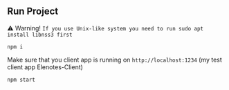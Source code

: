 ## Run Project

:warning: Warning! 
```If you use Unix-like system you need to run sudo apt install libnss3 first```

```npm i```

Make sure that you client app is running on `http://localhost:1234` (my test client app Elenotes-Client)

```npm start```
